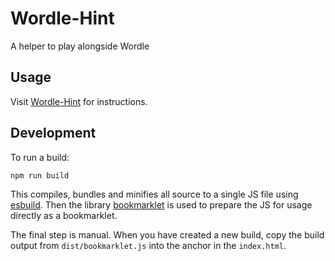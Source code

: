 # Wordle-Hint

A helper to play alongside Wordle

## Usage

Visit [Wordle-Hint](https://fildon.me/wordle-hint/) for instructions.

## Development

To run a build:

```ts
npm run build
```

This compiles, bundles and minifies all source to a single JS file using [esbuild](https://esbuild.github.io/).
Then the library [bookmarklet](https://github.com/mrcoles/bookmarklet) is used to prepare the JS for usage directly as a bookmarklet.

The final step is manual. When you have created a new build, copy the build output from `dist/bookmarklet.js` into the anchor in the `index.html`.
